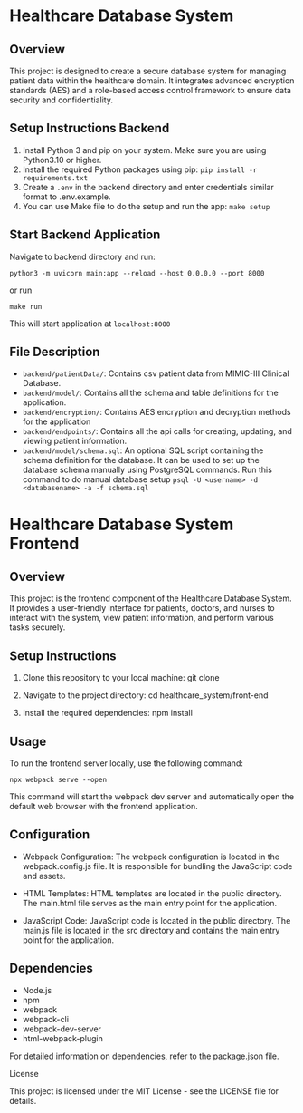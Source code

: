 # Healthcare Database System

## Overview 

This project is designed to create a secure database system for managing patient data within the healthcare domain. It integrates advanced encryption standards (AES) and a role-based access control framework to ensure data security and confidentiality.

## Setup Instructions Backend

1. Install Python 3 and pip on your system. Make sure you are using Python3.10 or higher.
2. Install the required Python packages using pip: `pip install -r requirements.txt`
3. Create a `.env` in the backend directory and enter credentials similar format to .env.example.
4. You can use Make file to do the setup and run the app: `make setup`

## Start Backend Application
Navigate to backend directory and run:
```
python3 -m uvicorn main:app --reload --host 0.0.0.0 --port 8000
```
or run
```
make run
```
This will start application at `localhost:8000`
## File Description
- `backend/patientData/`: Contains csv patient data from MIMIC-III Clinical Database.
- `backend/model/`: Contains all the schema and table definitions for the application. 
- `backend/encryption/`: Contains AES encryption and decryption methods for the application
- `backend/endpoints/`: Contains all the api calls for creating, updating, and viewing patient information.
- `backend/model/schema.sql`: An optional SQL script containing the schema definition for the database. 
  It can be used to set up the database schema manually using PostgreSQL commands. Run this command to do manual database setup
  `psql -U <username> -d <databasename> -a -f schema.sql`
  

# Healthcare Database System Frontend

##  Overview

This project is the frontend component of the Healthcare Database System. It provides a user-friendly interface for patients, doctors, and nurses to interact with the system, view patient information, and perform various tasks securely.

## Setup Instructions

1. Clone this repository to your local machine:
   git clone <repository-url>

2. Navigate to the project directory:
   cd healthcare_system/front-end

3. Install the required dependencies:
   npm install

## Usage

To run the frontend server locally, use the following command:
```
npx webpack serve --open
```

This command will start the webpack dev server and automatically open the default web browser with the frontend application.

## Configuration

- Webpack Configuration: The webpack configuration is located in the webpack.config.js file. It is responsible for bundling the JavaScript code and assets.

- HTML Templates: HTML templates are located in the public directory. The main.html file serves as the main entry point for the application.

- JavaScript Code: JavaScript code is located in the public directory. The main.js file is located in the src directory and contains the main entry point for the application.

## Dependencies

- Node.js
- npm
- webpack
- webpack-cli
- webpack-dev-server
- html-webpack-plugin

For detailed information on dependencies, refer to the package.json file.

License

This project is licensed under the MIT License - see the LICENSE file for details.
